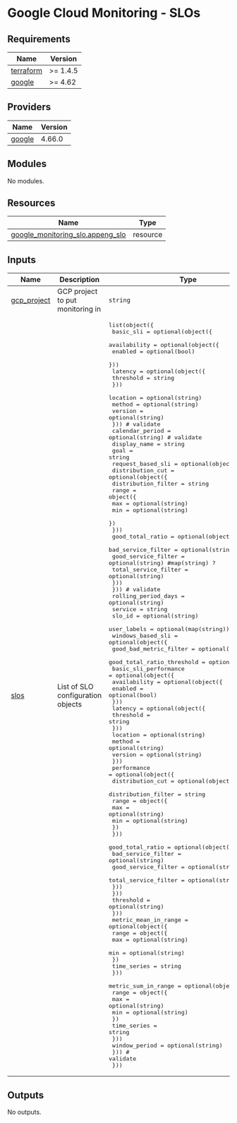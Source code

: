 # Google Cloud Monitoring - SLOs

<!-- BEGINNING OF PRE-COMMIT-TERRAFORM DOCS HOOK -->
## Requirements

| Name | Version |
|------|---------|
| <a name="requirement_terraform"></a> [terraform](#requirement\_terraform) | >= 1.4.5 |
| <a name="requirement_google"></a> [google](#requirement\_google) | >= 4.62 |

## Providers

| Name | Version |
|------|---------|
| <a name="provider_google"></a> [google](#provider\_google) | 4.66.0 |

## Modules

No modules.

## Resources

| Name | Type |
|------|------|
| [google_monitoring_slo.appeng_slo](https://registry.terraform.io/providers/hashicorp/google/latest/docs/resources/monitoring_slo) | resource |

## Inputs

| Name | Description | Type | Default | Required |
|------|-------------|------|---------|:--------:|
| <a name="input_gcp_project"></a> [gcp\_project](#input\_gcp\_project) | GCP project to put monitoring in | `string` | n/a | yes |
| <a name="input_slos"></a> [slos](#input\_slos) | List of SLO configuration objects | <pre>list(object({<br>    basic_sli = optional(object({<br>      availability = optional(object({<br>        enabled = optional(bool)<br>      }))<br>      latency = optional(object({<br>        threshold = string<br>      }))<br>      location = optional(string)<br>      method   = optional(string)<br>      version  = optional(string)<br>    }))                                # validate<br>    calendar_period = optional(string) # validate<br>    display_name    = string<br>    goal            = string<br>    request_based_sli = optional(object({<br>      distribution_cut = optional(object({<br>        distribution_filter = string<br>        range = object({<br>          max = optional(string)<br>          min = optional(string)<br>        })<br>      }))<br>      good_total_ratio = optional(object({<br>        bad_service_filter   = optional(string)<br>        good_service_filter  = optional(string) #map(string) ?<br>        total_service_filter = optional(string)<br>      }))<br>    })) # validate<br>    rolling_period_days = optional(string)<br>    service             = string<br>    slo_id              = optional(string)<br>    user_labels         = optional(map(string))<br>    windows_based_sli = optional(object({<br>      good_bad_metric_filter = optional(string)<br>      good_total_ratio_threshold = optional(object({<br>        basic_sli_performance = optional(object({<br>          availability = optional(object({<br>            enabled = optional(bool)<br>          }))<br>          latency = optional(object({<br>            threshold = string<br>          }))<br>          location = optional(string)<br>          method   = optional(string)<br>          version  = optional(string)<br>        }))<br>        performance = optional(object({<br>          distribution_cut = optional(object({<br>            distribution_filter = string<br>            range = object({<br>              max = optional(string)<br>              min = optional(string)<br>            })<br>          }))<br>          good_total_ratio = optional(object({<br>            bad_service_filter   = optional(string)<br>            good_service_filter  = optional(string)<br>            total_service_filter = optional(string)<br>          }))<br>        }))<br>        threshold = optional(string)<br>      }))<br>      metric_mean_in_range = optional(object({<br>        range = object({<br>          max = optional(string)<br>          min = optional(string)<br>        })<br>        time_series = string<br>      }))<br>      metric_sum_in_range = optional(object({<br>        range = object({<br>          max = optional(string)<br>          min = optional(string)<br>        })<br>        time_series = string<br>      }))<br>      window_period = optional(string)<br>    })) # validate<br>  }))</pre> | <pre>[<br>  {<br>    "display_name": "",<br>    "goal": "",<br>    "service": ""<br>  }<br>]</pre> | no |

## Outputs

No outputs.
<!-- END OF PRE-COMMIT-TERRAFORM DOCS HOOK -->
